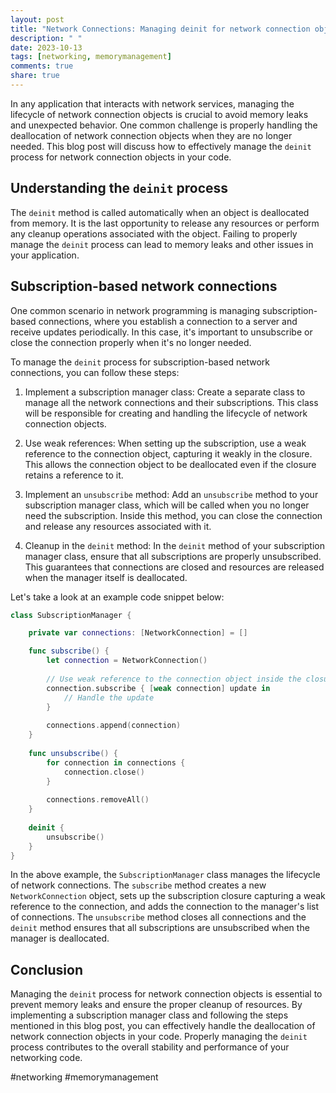```yaml
---
layout: post
title: "Network Connections: Managing deinit for network connection objects"
description: " "
date: 2023-10-13
tags: [networking, memorymanagement]
comments: true
share: true
---
```


In any application that interacts with network services, managing the lifecycle of network connection objects is crucial to avoid memory leaks and unexpected behavior. One common challenge is properly handling the deallocation of network connection objects when they are no longer needed. This blog post will discuss how to effectively manage the `deinit` process for network connection objects in your code.

## Understanding the `deinit` process

The `deinit` method is called automatically when an object is deallocated from memory. It is the last opportunity to release any resources or perform any cleanup operations associated with the object. Failing to properly manage the `deinit` process can lead to memory leaks and other issues in your application.

## Subscription-based network connections

One common scenario in network programming is managing subscription-based connections, where you establish a connection to a server and receive updates periodically. In this case, it's important to unsubscribe or close the connection properly when it's no longer needed.

To manage the `deinit` process for subscription-based network connections, you can follow these steps:

1. Implement a subscription manager class: Create a separate class to manage all the network connections and their subscriptions. This class will be responsible for creating and handling the lifecycle of network connection objects.

2. Use weak references: When setting up the subscription, use a weak reference to the connection object, capturing it weakly in the closure. This allows the connection object to be deallocated even if the closure retains a reference to it.

3. Implement an `unsubscribe` method: Add an `unsubscribe` method to your subscription manager class, which will be called when you no longer need the subscription. Inside this method, you can close the connection and release any resources associated with it.

4. Cleanup in the `deinit` method: In the `deinit` method of your subscription manager class, ensure that all subscriptions are properly unsubscribed. This guarantees that connections are closed and resources are released when the manager itself is deallocated.

Let's take a look at an example code snippet below:

```swift
class SubscriptionManager {

    private var connections: [NetworkConnection] = []

    func subscribe() {
        let connection = NetworkConnection()
        
        // Use weak reference to the connection object inside the closure
        connection.subscribe { [weak connection] update in
            // Handle the update
        }
        
        connections.append(connection)
    }
    
    func unsubscribe() {
        for connection in connections {
            connection.close()
        }
        
        connections.removeAll()
    }
    
    deinit {
        unsubscribe()
    }
}
```

In the above example, the `SubscriptionManager` class manages the lifecycle of network connections. The `subscribe` method creates a new `NetworkConnection` object, sets up the subscription closure capturing a weak reference to the connection, and adds the connection to the manager's list of connections. The `unsubscribe` method closes all connections and the `deinit` method ensures that all subscriptions are unsubscribed when the manager is deallocated.

## Conclusion

Managing the `deinit` process for network connection objects is essential to prevent memory leaks and ensure the proper cleanup of resources. By implementing a subscription manager class and following the steps mentioned in this blog post, you can effectively handle the deallocation of network connection objects in your code. Properly managing the `deinit` process contributes to the overall stability and performance of your networking code.

#networking #memorymanagement
